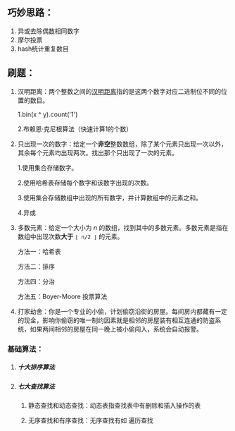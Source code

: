 

## 巧妙思路：

1. 异或去除偶数相同数字
2. 摩尔投票
3. hash统计重复数目





## 刷题：

1. 汉明距离：两个整数之间的[汉明距离](https://baike.baidu.com/item/汉明距离)指的是这两个数字对应二进制位不同的位置的数目。

   1.bin(x ^ y).count('1')

   2.布赖恩·克尼根算法（快速计算1的个数）

2. 只出现一次的数字：给定一个**非空**整数数组，除了某个元素只出现一次以外，其余每个元素均出现两次。找出那个只出现了一次的元素。

   1.使用集合存储数字。

   2.使用哈希表存储每个数字和该数字出现的次数。

   3.使用集合存储数组中出现的所有数字，并计算数组中的元素之和。

   4.异或

3. 多数元素：给定一个大小为 *n* 的数组，找到其中的多数元素。多数元素是指在数组中出现次数**大于** `⌊ n/2 ⌋` 的元素。

   方法一：哈希表

   方法二：排序

   方法四：分治

   方法五：Boyer-Moore 投票算法
   
4. 打家劫舍：你是一个专业的小偷，计划偷窃沿街的房屋。每间房内都藏有一定的现金，影响你偷窃的唯一制约因素就是相邻的房屋装有相互连通的防盗系统，如果两间相邻的房屋在同一晚上被小偷闯入，系统会自动报警。

   




### 基础算法：

1. ##### 十大排序算法



2. ##### 七大查找算法

   1) 静态查找和动态查找：动态表指查找表中有删除和插入操作的表

   2) 无序查找和有序查找：无序查找有如  遍历查找

